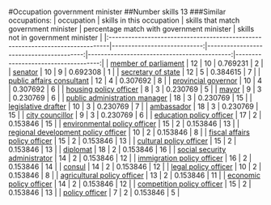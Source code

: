 #Occupation government minister
##Number skills 13
###Similar occupations:
| occupation                                                                    |   skills in this occupation |   skills that match government minister |   percentage match with government minister |   skills not in government minister |
|:------------------------------------------------------------------------------|----------------------------:|----------------------------------------:|--------------------------------------------:|------------------------------------:|
| [member of parliament](member_of_parliament.md)                               |                          12 |                                      10 |                                    0.769231 |                                   2 |
| [senator](senator.md)                                                         |                          10 |                                       9 |                                    0.692308 |                                   1 |
| [secretary of state](secretary_of_state.md)                                   |                          12 |                                       5 |                                    0.384615 |                                   7 |
| [public affairs consultant](public_affairs_consultant.md)                     |                          12 |                                       4 |                                    0.307692 |                                   8 |
| [provincial governor](provincial_governor.md)                                 |                          10 |                                       4 |                                    0.307692 |                                   6 |
| [housing policy officer](housing_policy_officer.md)                           |                           8 |                                       3 |                                    0.230769 |                                   5 |
| [mayor](mayor.md)                                                             |                           9 |                                       3 |                                    0.230769 |                                   6 |
| [public administration manager](public_administration_manager.md)             |                          18 |                                       3 |                                    0.230769 |                                  15 |
| [legislative drafter](legislative_drafter.md)                                 |                          10 |                                       3 |                                    0.230769 |                                   7 |
| [ambassador](ambassador.md)                                                   |                          18 |                                       3 |                                    0.230769 |                                  15 |
| [city councillor](city_councillor.md)                                         |                           9 |                                       3 |                                    0.230769 |                                   6 |
| [education policy officer](education_policy_officer.md)                       |                          17 |                                       2 |                                    0.153846 |                                  15 |
| [environmental policy officer](environmental_policy_officer.md)               |                          15 |                                       2 |                                    0.153846 |                                  13 |
| [regional development policy officer](regional_development_policy_officer.md) |                          10 |                                       2 |                                    0.153846 |                                   8 |
| [fiscal affairs policy officer](fiscal_affairs_policy_officer.md)             |                          15 |                                       2 |                                    0.153846 |                                  13 |
| [cultural policy officer](cultural_policy_officer.md)                         |                          15 |                                       2 |                                    0.153846 |                                  13 |
| [diplomat](diplomat.md)                                                       |                          18 |                                       2 |                                    0.153846 |                                  16 |
| [social security administrator](social_security_administrator.md)             |                          14 |                                       2 |                                    0.153846 |                                  12 |
| [immigration policy officer](immigration_policy_officer.md)                   |                          16 |                                       2 |                                    0.153846 |                                  14 |
| [consul](consul.md)                                                           |                          14 |                                       2 |                                    0.153846 |                                  12 |
| [legal policy officer](legal_policy_officer.md)                               |                          10 |                                       2 |                                    0.153846 |                                   8 |
| [agricultural policy officer](agricultural_policy_officer.md)                 |                          13 |                                       2 |                                    0.153846 |                                  11 |
| [economic policy officer](economic_policy_officer.md)                         |                          14 |                                       2 |                                    0.153846 |                                  12 |
| [competition policy officer](competition_policy_officer.md)                   |                          15 |                                       2 |                                    0.153846 |                                  13 |
| [policy officer](policy_officer.md)                                           |                           7 |                                       2 |                                    0.153846 |                                   5 |
